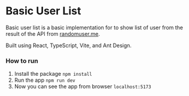 # Basic User List

Basic user list is a basic implementation for to show list of user from the result of the API from [randomuser.me](https://randomuser.me/documentation).

Built using React, TypeScript, Vite, and Ant Design.

### How to run

1. Install the package
   `npm install`
2. Run the app
   `npm run dev`
3. Now you can see the app from browser `localhost:5173`
